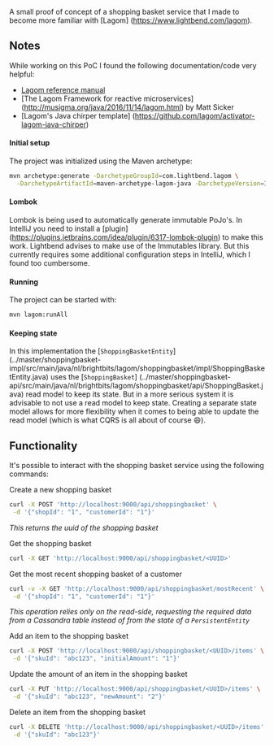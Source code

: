A small proof of concept of a shopping basket service that I made to become more familiar with [Lagom] (https://www.lightbend.com/lagom).

## Notes

While working on this PoC I found the following documentation/code very helpful:
- [Lagom reference manual](http://www.lagomframework.com/documentation/1.2.x/java/Home.html)
- [The Lagom Framework for reactive microservices] (http://musigma.org/java/2016/11/14/lagom.html) by Matt Sicker
- [Lagom's Java chirper template] (https://github.com/lagom/activator-lagom-java-chirper)

#### Initial setup
The project was initialized using the Maven archetype:
```bash
mvn archetype:generate -DarchetypeGroupId=com.lightbend.lagom \
  -DarchetypeArtifactId=maven-archetype-lagom-java -DarchetypeVersion=1.2.0
```

#### Lombok
Lombok is being used to automatically generate immutable PoJo's.
In IntelliJ you need to install a [plugin] (https://plugins.jetbrains.com/idea/plugin/6317-lombok-plugin) to make this work.
Lightbend advises to make use of the Immutables library. But this currently requires some additional configuration steps in IntelliJ, which I found too cumbersome. 

#### Running
The project can be started with:
```bash
mvn lagom:runAll
```

#### Keeping state
In this implementation the [`ShoppingBasketEntity`] (../master/shoppingbasket-impl/src/main/java/nl/brightbits/lagom/shoppingbasket/impl/ShoppingBasketEntity.java)
uses the [`ShoppingBasket`]  (../master/shoppingbasket-api/src/main/java/nl/brightbits/lagom/shoppingbasket/api/ShoppingBasket.java) read model to keep its state.
But in a more serious system it is advisable to not use a read model to keep state. Creating a separate state model allows for more flexibility when it comes to being able to update the read model (which is what CQRS is all about of course :smile:).

## Functionality

It's possible to interact with the shopping basket service using the following commands:

Create a new shopping basket
```bash
curl -X POST 'http://localhost:9000/api/shoppingbasket' \
 -d '{"shopId": "1", "customerId": "1"}'
```
_This returns the uuid of the shopping basket_

Get the shopping basket
```bash
curl -X GET 'http://localhost:9000/api/shoppingbasket/<UUID>'
```

Get the most recent shopping basket of a customer
```bash
curl -v -X GET 'http://localhost:9000/api/shoppingbasket/mostRecent' \
 -d '{"shopId": "1", "customerId": "1"}'
```
_This operation relies only on the read-side, requesting the required data from a Cassandra table instead of from the state of a `PersistentEntity`_

Add an item to the shopping basket
```bash
curl -X POST 'http://localhost:9000/api/shoppingbasket/<UUID>/items' \
 -d '{"skuId": "abc123", "initialAmount": "1"}'
```

Update the amount of an item in the shopping basket
```bash
curl -X PUT 'http://localhost:9000/api/shoppingbasket/<UUID>/items' \
 -d '{"skuId": "abc123", "newAmount": "2"}'
```

Delete an item from the shopping basket
```bash
curl -X DELETE 'http://localhost:9000/api/shoppingbasket/<UUID>/items' \
 -d '{"skuId": "abc123"}'
```
